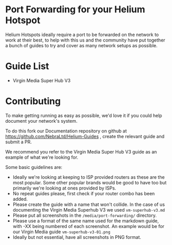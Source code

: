 # Port Forwarding for your Helium Hotspot

Helium Hotspots ideally require a port to be forwarded on the network to work at their best, to help with this us and the community have put together a bunch of guides to try and cover as many network setups as possible.


# Guide List

 - Virgin Media Super Hub V3


# Contributing

To make getting running as easy as possible, we'd love it if you could help document your network's system.

To do this fork our Documentation repository on github at https://github.com/NebraLtd/Helium-Guides , create the relevant guide and submit a PR.

We recommend you refer to the Virgin Media Super Hub V3 guide as an example of what we're looking for.

Some basic guidelines are:

* Ideally we're looking at keeping to ISP provided routers as these are the most popular. Some other popular brands would be good to have too but primarily we're looking at ones provided by ISPs.
* No repeat guides please, first check if your router combo has been added.
* Please create the guide with a name that won't collide. In the case of us documenting the Virgin Media Superhub V3 we used `vm-superhub-v3.md`
* Please put all screenshots in the `/media/port-forwarding/` directory.
* Please use a format of the same name used for the markdown guide, with -XX being numbered of each screenshot. An example would be for our Virgin Media guide `vm-superhub-v3-01.png`
* Ideally but not essential, have all screenshots in PNG format.
